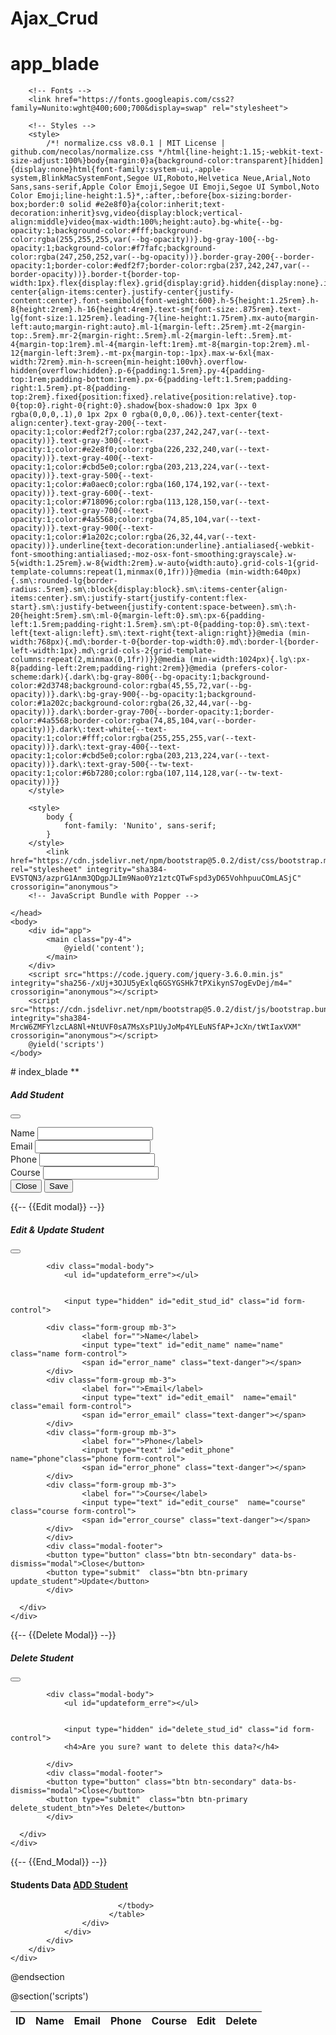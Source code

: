 # Ajax_Crud
# app_blade

<!DOCTYPE html>
<html lang="{{ str_replace('_', '-', app()->getLocale()) }}">
    <head>
        <meta charset="utf-8">
        <meta name="viewport" content="width=device-width, initial-scale=1">
        <meta name="csrf-token" content="{{ csrf_token() }}">
        <title>Laravel</title>

        <!-- Fonts -->
        <link href="https://fonts.googleapis.com/css2?family=Nunito:wght@400;600;700&display=swap" rel="stylesheet">

        <!-- Styles -->
        <style>
            /*! normalize.css v8.0.1 | MIT License | github.com/necolas/normalize.css */html{line-height:1.15;-webkit-text-size-adjust:100%}body{margin:0}a{background-color:transparent}[hidden]{display:none}html{font-family:system-ui,-apple-system,BlinkMacSystemFont,Segoe UI,Roboto,Helvetica Neue,Arial,Noto Sans,sans-serif,Apple Color Emoji,Segoe UI Emoji,Segoe UI Symbol,Noto Color Emoji;line-height:1.5}*,:after,:before{box-sizing:border-box;border:0 solid #e2e8f0}a{color:inherit;text-decoration:inherit}svg,video{display:block;vertical-align:middle}video{max-width:100%;height:auto}.bg-white{--bg-opacity:1;background-color:#fff;background-color:rgba(255,255,255,var(--bg-opacity))}.bg-gray-100{--bg-opacity:1;background-color:#f7fafc;background-color:rgba(247,250,252,var(--bg-opacity))}.border-gray-200{--border-opacity:1;border-color:#edf2f7;border-color:rgba(237,242,247,var(--border-opacity))}.border-t{border-top-width:1px}.flex{display:flex}.grid{display:grid}.hidden{display:none}.items-center{align-items:center}.justify-center{justify-content:center}.font-semibold{font-weight:600}.h-5{height:1.25rem}.h-8{height:2rem}.h-16{height:4rem}.text-sm{font-size:.875rem}.text-lg{font-size:1.125rem}.leading-7{line-height:1.75rem}.mx-auto{margin-left:auto;margin-right:auto}.ml-1{margin-left:.25rem}.mt-2{margin-top:.5rem}.mr-2{margin-right:.5rem}.ml-2{margin-left:.5rem}.mt-4{margin-top:1rem}.ml-4{margin-left:1rem}.mt-8{margin-top:2rem}.ml-12{margin-left:3rem}.-mt-px{margin-top:-1px}.max-w-6xl{max-width:72rem}.min-h-screen{min-height:100vh}.overflow-hidden{overflow:hidden}.p-6{padding:1.5rem}.py-4{padding-top:1rem;padding-bottom:1rem}.px-6{padding-left:1.5rem;padding-right:1.5rem}.pt-8{padding-top:2rem}.fixed{position:fixed}.relative{position:relative}.top-0{top:0}.right-0{right:0}.shadow{box-shadow:0 1px 3px 0 rgba(0,0,0,.1),0 1px 2px 0 rgba(0,0,0,.06)}.text-center{text-align:center}.text-gray-200{--text-opacity:1;color:#edf2f7;color:rgba(237,242,247,var(--text-opacity))}.text-gray-300{--text-opacity:1;color:#e2e8f0;color:rgba(226,232,240,var(--text-opacity))}.text-gray-400{--text-opacity:1;color:#cbd5e0;color:rgba(203,213,224,var(--text-opacity))}.text-gray-500{--text-opacity:1;color:#a0aec0;color:rgba(160,174,192,var(--text-opacity))}.text-gray-600{--text-opacity:1;color:#718096;color:rgba(113,128,150,var(--text-opacity))}.text-gray-700{--text-opacity:1;color:#4a5568;color:rgba(74,85,104,var(--text-opacity))}.text-gray-900{--text-opacity:1;color:#1a202c;color:rgba(26,32,44,var(--text-opacity))}.underline{text-decoration:underline}.antialiased{-webkit-font-smoothing:antialiased;-moz-osx-font-smoothing:grayscale}.w-5{width:1.25rem}.w-8{width:2rem}.w-auto{width:auto}.grid-cols-1{grid-template-columns:repeat(1,minmax(0,1fr))}@media (min-width:640px){.sm\:rounded-lg{border-radius:.5rem}.sm\:block{display:block}.sm\:items-center{align-items:center}.sm\:justify-start{justify-content:flex-start}.sm\:justify-between{justify-content:space-between}.sm\:h-20{height:5rem}.sm\:ml-0{margin-left:0}.sm\:px-6{padding-left:1.5rem;padding-right:1.5rem}.sm\:pt-0{padding-top:0}.sm\:text-left{text-align:left}.sm\:text-right{text-align:right}}@media (min-width:768px){.md\:border-t-0{border-top-width:0}.md\:border-l{border-left-width:1px}.md\:grid-cols-2{grid-template-columns:repeat(2,minmax(0,1fr))}}@media (min-width:1024px){.lg\:px-8{padding-left:2rem;padding-right:2rem}}@media (prefers-color-scheme:dark){.dark\:bg-gray-800{--bg-opacity:1;background-color:#2d3748;background-color:rgba(45,55,72,var(--bg-opacity))}.dark\:bg-gray-900{--bg-opacity:1;background-color:#1a202c;background-color:rgba(26,32,44,var(--bg-opacity))}.dark\:border-gray-700{--border-opacity:1;border-color:#4a5568;border-color:rgba(74,85,104,var(--border-opacity))}.dark\:text-white{--text-opacity:1;color:#fff;color:rgba(255,255,255,var(--text-opacity))}.dark\:text-gray-400{--text-opacity:1;color:#cbd5e0;color:rgba(203,213,224,var(--text-opacity))}.dark\:text-gray-500{--tw-text-opacity:1;color:#6b7280;color:rgba(107,114,128,var(--tw-text-opacity))}}
        </style>

        <style>
            body {
                font-family: 'Nunito', sans-serif;
            }
        </style>
            <link href="https://cdn.jsdelivr.net/npm/bootstrap@5.0.2/dist/css/bootstrap.min.css" rel="stylesheet" integrity="sha384-EVSTQN3/azprG1Anm3QDgpJLIm9Nao0Yz1ztcQTwFspd3yD65VohhpuuCOmLASjC" crossorigin="anonymous">
        <!-- JavaScript Bundle with Popper -->

    </head>
    <body>
        <div id="app">
            <main class="py-4">
                @yield('content');
            </main>
        </div>
        <script src="https://code.jquery.com/jquery-3.6.0.min.js" integrity="sha256-/xUj+3OJU5yExlq6GSYGSHk7tPXikynS7ogEvDej/m4=" crossorigin="anonymous"></script>
        <script src="https://cdn.jsdelivr.net/npm/bootstrap@5.0.2/dist/js/bootstrap.bundle.min.js" integrity="sha384-MrcW6ZMFYlzcLA8Nl+NtUVF0sA7MsXsP1UyJoMp4YLEuNSfAP+JcXn/tWtIaxVXM" crossorigin="anonymous"></script>
        @yield('scripts')
    </body>
</html>
# index_blade
**


  <!-- Modal -->
  <div class="modal fade" id="AddStudentModal" tabindex="-1" aria-labelledby="exampleModalLabel" aria-hidden="true">
    <div class="modal-dialog">
      <div class="modal-content">
        <div class="modal-header">
          <h5 class="modal-title" id="exampleModalLabel">Add Student</h5>
          <button type="button" class="btn-close" data-bs-dismiss="modal" aria-label="Close"></button>
        </div>
        <form id="add_student">
            <div class="modal-body">
                <ul id="saveform_erre"></ul>
            <div class="form-group mb-3">
                    <label for="">Name</label>
                    <input type="text" name="name" class="name form-control">
                    <span id="error_name" class="text-danger"></span>
            </div>
            <div class="form-group mb-3">
                    <label for="">Email</label>
                    <input type="text" name="email" class="email form-control">
                    <span id="error_email" class="text-danger"></span>
            </div>
            <div class="form-group mb-3">
                    <label for="">Phone</label>
                    <input type="text" name="phone"class="phone form-control">
                    <span id="error_phone" class="text-danger"></span>
            </div>
            <div class="form-group mb-3">
                    <label for="">Course</label>
                    <input type="text" name="course" class="course form-control">
                    <span id="error_course" class="text-danger"></span>
            </div>
            </div>
            <div class="modal-footer">
            <button type="button" class="btn btn-secondary" data-bs-dismiss="modal">Close</button>
            <button type="submit"  class="btn btn-primary add_student">Save</button>
            </div>
        </form>
      </div>
    </div>
  </div>
  {{-- {{Edit modal}} --}}
  <div class="modal fade" id="EditStudentModal" tabindex="-1" aria-labelledby="exampleModalLabel" aria-hidden="true">
    <div class="modal-dialog">
      <div class="modal-content">
        <div class="modal-header">
          <h5 class="modal-title" id="exampleModalLabel">Edit & Update Student</h5>
          <button type="button" class="btn-close" data-bs-dismiss="modal" aria-label="Close"></button>
        </div>

            <div class="modal-body">
                <ul id="updateform_erre"></ul>


                <input type="hidden" id="edit_stud_id" class="id form-control">

            <div class="form-group mb-3">
                    <label for="">Name</label>
                    <input type="text" id="edit_name" name="name" class="name form-control">
                    <span id="error_name" class="text-danger"></span>
            </div>
            <div class="form-group mb-3">
                    <label for="">Email</label>
                    <input type="text" id="edit_email"  name="email" class="email form-control">
                    <span id="error_email" class="text-danger"></span>
            </div>
            <div class="form-group mb-3">
                    <label for="">Phone</label>
                    <input type="text" id="edit_phone"  name="phone"class="phone form-control">
                    <span id="error_phone" class="text-danger"></span>
            </div>
            <div class="form-group mb-3">
                    <label for="">Course</label>
                    <input type="text" id="edit_course"  name="course" class="course form-control">
                    <span id="error_course" class="text-danger"></span>
            </div>
            </div>
            <div class="modal-footer">
            <button type="button" class="btn btn-secondary" data-bs-dismiss="modal">Close</button>
            <button type="submit"  class="btn btn-primary update_student">Update</button>
            </div>

      </div>
    </div>
  </div>
{{-- {{Delete Modal}} --}}
  <div class="modal fade" id="DeleteStudentModal" tabindex="-1" aria-labelledby="exampleModalLabel" aria-hidden="true">
    <div class="modal-dialog">
      <div class="modal-content">
        <div class="modal-header">
          <h5 class="modal-title" id="exampleModalLabel">Delete Student</h5>
          <button type="button" class="btn-close" data-bs-dismiss="modal" aria-label="Close"></button>
        </div>

            <div class="modal-body">
                <ul id="updateform_erre"></ul>


                <input type="hidden" id="delete_stud_id" class="id form-control">
                <h4>Are you sure? want to delete this data?</h4>

            </div>
            <div class="modal-footer">
            <button type="button" class="btn btn-secondary" data-bs-dismiss="modal">Close</button>
            <button type="submit"  class="btn btn-primary delete_student_btn">Yes Delete</button>
            </div>

      </div>
    </div>
  </div>
  {{-- {{End_Modal}} --}}
    <div class="container py-5">
        <div class="row">
            <div class="col-md-12">
                <div id="success"></div>
                <div class="card">
                    <div class="card-header">
                        <h4> Students Data
                            <a href="#" data-bs-toggle="modal" data-bs-target="#AddStudentModal" class="btn btn-primary float-end btn-sm">ADD Student</a>
                        </h4>
                    </div>
                    <div class="card-body">
                        <table class="table">
                            <thead >
                              <tr>
                                <th scope="col">ID</th>
                                <th scope="col">Name</th>
                                <th scope="col">Email</th>
                                <th scope="col">Phone</th>
                                <th scope="col">Course</th>
                                <th scope="col">Edit</th>
                                <th scope="col">Delete</th>
                              </tr>
                            </thead>
                            <tbody id="scheduleShowData">

                            </tbody>
                          </table>
                    </div>
                </div>
            </div>
        </div>
    </div>

@endsection

@section('scripts')
    <script>
        $(document).ready(function(e)
        {
            fetchstudent();

            function fetchstudent()
            {
                $.ajax({
                    type: "GET",
                    url:"/fetch_student",
                    dataType:"json",
                    success: function(response) {
                    console.log(response);
                     $('#scheduleShowData').html("");
                    var data = '';
                    $.each(response.students, function(key, value) {
                        data += ` <tr>
                                    <td>${value.id}</td>
                                    <td>${value.name}</td>
                                    <td>${value.email}</td>
                                    <td>${value.phone}</td>
                                    <td>${value.course}</td>
                                    <td><button type="button" value="${value.id}" class="edit_student btn btn-primary btn-sm">Edit<button></td>
                                    <td><button type="button" value="${value.id}" class="delete_student btn btn-danger btn-sm">Delete<button></td>
                                </tr>`;
                    });
                    $('#scheduleShowData').append(data);
                },


                });
            }

            $(document).on('click','.delete_student',function(e){
                e.preventDefault();
                var studnt_id = $(this).val();
                 $('#delete_stud_id').val(studnt_id);
                 $('#DeleteStudentModal').modal('show');
            });
            $(document).on('click','.delete_student_btn',function(e)
            {
                e.preventDefault();
                var studnt_id = $('#delete_stud_id').val();
                $.ajaxSetup({
                                headers: {
                                    'X-CSRF-TOKEN': $('meta[name="csrf-token"]').attr('content')
                                }
                            });
                $.ajax({
                    type: "DELETE",
                    url:"/delete_student/"+studnt_id,
                    success: function(response)
                    {
                        console.log(response);
                        $('#success').addClass('alert alert-success')
                        $('#success').text(response.message);
                        $('#DeleteStudentModal').modal('hide');
                        fetchstudent();
                    }

                });
            });
            $(document).on('click','.edit_student',function(e)
            {
                e.preventDefault;
                var student_id = $(this).val();
                // console.log(student_id);
                $('#EditStudentModal').modal('show')
                $.ajax({
                    type: "GET",
                    url:"/edit_student/"+student_id,
                    success: function(response)
                    {
                        // console.log(response);
                        if (response.status == 400) {
                        $('#error_name').text(response.errors.name);
                        $('#error_email').text(response.errors.email);
                        $('#error_phone').text(response.errors.phone);
                        $('#error_course').text(response.errors.course);

                        }
                        else
                        {
                            $('#edit_name').val(response.student.name);
                            $('#edit_email').val(response.student.email);
                            $('#edit_phone').val(response.student.phone);
                            $('#edit_course').val(response.student.course);
                            $('#edit_stud_id').val(student_id);
                        }
                    }
                });
            });
            $(document).on('click','.update_student',function(e)
            {
                e.preventDefault();
                var stud_id = $('#edit_stud_id').val();
                var data = {
                    'name':$('#edit_name').val(),
                    'email':$('#edit_email').val(),
                    'phone':$('#edit_phone').val(),
                    'course':$('#edit_course').val(),
                }
                $.ajaxSetup({
                                headers: {
                                    'X-CSRF-TOKEN': $('meta[name="csrf-token"]').attr('content')
                                }
                            });
                $.ajax({
                    type: "PUT",
                    url:"/update_student/"+stud_id,
                    data: data,
                    dataType: "json",
                    success: function(response)
                    {
                        // console.log(response);

                        if(response.status==400)
                        {
                            $('#error_name').text(response.errors.name);
                            $('#error_email').text(response.errors.email);
                            $('#error_phone').text(response.errors.phone);
                            $('#error_course').text(response.errors.course);
                        }
                        else if(response.status==404)
                        {
                            $('#success').addClass('alert alert-success')
                            $('#success').text(response.message)
                            $('#AddStudentModal').modal('hide')
                            $('#AddStudentModal').find('input').val(" ");
                        }
                        else
                        {
                            $('#success').addClass('alert alert-success')
                            $('#success').text(response.message)
                            $('#EditStudentModal').modal('hide')
                            $('#EditStudentModal').find('input').val(" ");
                        }
                        fetchstudent();
                    }
                });


            });
            $(document).on('click','.add_student',function(e)
            {
                e.preventDefault();
                // console.dir($('#add_student'));
                 let imagesData = new FormData($('#add_student')[0]);
                $.ajaxSetup({
                                headers: {
                                    'X-CSRF-TOKEN': $('meta[name="csrf-token"]').attr('content')
                                }
                            });
                $.ajax({
                    type: "POST",
                    url:"students",
                    data:imagesData,
                    dataType:"json",
                    processData: false,
                    contentType: false,
                    success: function(response)
                    {
                        if (response.status == 400) {
                        $('#error_name').text(response.errors.name);
                        $('#error_email').text(response.errors.email);
                        $('#error_phone').text(response.errors.phone);
                        $('#error_course').text(response.errors.course);

                        }
                        else
                        {
                            $('#success').addClass('alert alert-success')
                            $('#success').text(response.message)
                            $('#AddStudentModal').modal('hide')
                            $('#AddStudentModal').find('input').val(" ");
                        }
                        fetchstudent();

                    }

                });
            });
        });
    </script>
@endsection
**
